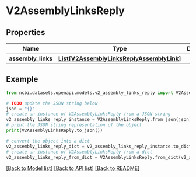 # V2AssemblyLinksReply


## Properties

Name | Type | Description | Notes
------------ | ------------- | ------------- | -------------
**assembly_links** | [**List[V2AssemblyLinksReplyAssemblyLink]**](V2AssemblyLinksReplyAssemblyLink.md) |  | [optional] 

## Example

```python
from ncbi.datasets.openapi.models.v2_assembly_links_reply import V2AssemblyLinksReply

# TODO update the JSON string below
json = "{}"
# create an instance of V2AssemblyLinksReply from a JSON string
v2_assembly_links_reply_instance = V2AssemblyLinksReply.from_json(json)
# print the JSON string representation of the object
print(V2AssemblyLinksReply.to_json())

# convert the object into a dict
v2_assembly_links_reply_dict = v2_assembly_links_reply_instance.to_dict()
# create an instance of V2AssemblyLinksReply from a dict
v2_assembly_links_reply_from_dict = V2AssemblyLinksReply.from_dict(v2_assembly_links_reply_dict)
```
[[Back to Model list]](../README.md#documentation-for-models) [[Back to API list]](../README.md#documentation-for-api-endpoints) [[Back to README]](../README.md)


